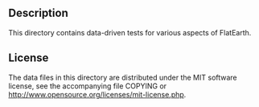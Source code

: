 Description
------------

This directory contains data-driven tests for various aspects of FlatEarth.

License
--------

The data files in this directory are distributed under the MIT software
license, see the accompanying file COPYING or
http://www.opensource.org/licenses/mit-license.php.

